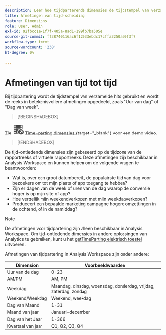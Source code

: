```yaml
---
description: Leer hoe tijdparterende dimensies de tijdstempel van verzamelde gebeurtenissen nemen en deze in betekenisvollere afmetingen verdelen, zoals Uur van Dag of Dag van Week.
title: Afmetingen van tijd-scheiding
feature: Dimensions
role: User, Admin
exl-id: 92fbcc1e-1f7f-405a-8ad1-199fb7ba505e
source-git-commit: ff38740116ac6f12033ebdc17cffa3250a30f3f7
workflow-type: tm+mt
source-wordcount: '238'
ht-degree: 0%

---
```


# Afmetingen van tijd tot tijd

Bij tijdpartering wordt de tijdstempel van verzamelde hits gebruikt en wordt de reeks in betekenisvollere afmetingen opgedeeld, zoals &quot;Uur van dag&quot; of &quot;Dag van week&quot;.


>[!BEGINSHADEBOX]

Zie ![ VideoCheckedOut ](/help/assets/icons/VideoCheckedOut.svg) [ Time=parting dimensies ](https://video.tv.adobe.com/v/23727?quality=12&learn=on){target="_blank"} voor een demo video.

>[!ENDSHADEBOX]


De tijd-ontledende dimensies zijn gebaseerd op de tijdzone van de rapportreeks of virtuele rapportreeks. Deze afmetingen zijn beschikbaar in Analysis Workspace en kunnen helpen om de volgende vragen te beantwoorden:

* Wat is, over een groot datumbereik, de populairste tijd van dag voor bezoekers om tot mijn plaats of app toegang te hebben?
* Zijn er dagen van de week of uren van de dag waarop de conversie hoger is op mijn site of app?
* Hoe vergelijk mijn weekendverkopen met mijn weekdagverkopen?
* Produceert een bepaalde marketing campagne hogere omzettingen in de ochtend, of in de namiddag?

>[!NOTE]
>
>De afmetingen voor tijdpartering zijn alleen beschikbaar in Analysis Workspace. Om tijd-ontledende dimensies in andere oplossingen van Analytics te gebruiken, kunt u het [ getTimeParting elektrisch toestel ](https://experienceleague.adobe.com/docs/analytics/implementation/vars/plugins/gettimeparting.html?lang=nl-NL) uitvoeren.

Afmetingen van tijdpartering in Analysis Workspace zijn onder andere:

| Dimension | Voorbeeldwaarden |
| --- | --- |
| Uur van de dag | 0-23 |
| AM/PM | AM, PM |
| Weekdag | Maandag, dinsdag, woensdag, donderdag, vrijdag, zaterdag, zondag |
| Weekend/Weekdag | Weekend, weekdag |
| Dag van Maand | 1-31 |
| Maand van jaar | Januari-december |
| Dag van het Jaar | 1-366 |
| Kwartaal van jaar | Q1, Q2, Q3, Q4 |
